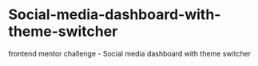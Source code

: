 # Social-media-dashboard-with-theme-switcher
frontend mentor challenge - Social media dashboard with theme switcher

